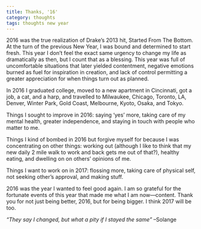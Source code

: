 ```yaml
---
title: Thanks, '16'
category: thoughts
tags: thoughts new year
---
```



2016 was the true realization of Drake’s 2013 hit, Started From The Bottom. At the turn of the previous New Year, I was bound and determined to start fresh. This year I don’t feel the exact same urgency to change my life as dramatically as then, but I count that as a blessing. This year was full of uncomfortable situations that later yielded contentment, negative emotions burned as fuel for inspiration in creation, and lack of control permitting a greater appreciation for when things turn out as planned.

In 2016 I graduated college, moved to a new apartment in Cincinnati, got a job, a cat, and a harp, and travelled to Milwaukee, Chicago, Toronto, LA, Denver, Winter Park, Gold Coast, Melbourne, Kyoto, Osaka, and Tokyo.

Things I sought to improve in 2016: saying ‘yes’ more, taking care of my mental health, greater independence, and staying in touch with people who matter to me.

Things I kind of bombed in 2016 but forgive myself for because I was concentrating on other things: working out (although I like to think that my new daily 2 mile walk to work and back gets me out of that?), healthy eating, and dwelling on on others’ opinions of me.

Things I want to work on in 2017: flossing more, taking care of physical self, not seeking other’s approval, and making stuff.

2016 was the year I wanted to feel good again. I am so grateful for the fortunate events of this year that made me what I am now—content. Thank you for not just being better, 2016, but for being bigger. I think 2017 will be too.

_“They say I changed, but what a pity if I stayed the same”_
–Solange
